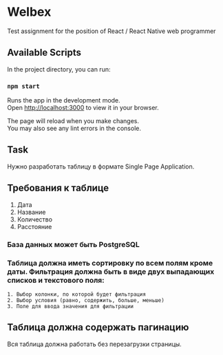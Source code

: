 # Welbex
Test assignment for the position of React / React Native web programmer


## Available Scripts

In the project directory, you can run:

### `npm start`

Runs the app in the development mode.\
Open [http://localhost:3000](http://localhost:3000) to view it in your browser.

The page will reload when you make changes.\
You may also see any lint errors in the console.

## Task
Нужно разработать таблицу в формате Single Page Application.

## Требования к таблице
1. Дата
2. Название
3. Количество
4. Расстояние
### База данных может быть PostgreSQL
### Таблица должна иметь сортировку по всем полям кроме даты. Фильтрация должна быть в виде двух выпадающих списков и текстового поля:
    1. Выбор колонки, по которой будет фильтрация
    2. Выбор условия (равно, содержить, больше, меньше)
    3. Поле для ввода значения для фильтрации
## Таблица должна содержать пагинацию

Вся таблица должна работать без перезагрузки страницы.


